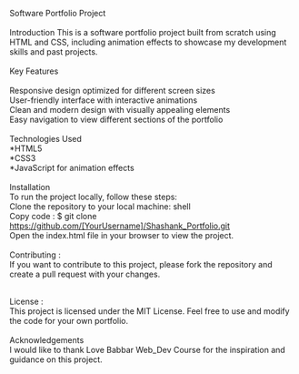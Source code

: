 Software Portfolio Project <br />
<br />
Introduction
This is a software portfolio project built from scratch using HTML and CSS, including animation effects to showcase my development skills and past projects.
 <br /><br />
Key Features <br /><br />
Responsive design optimized for different screen sizes <br />
User-friendly interface with interactive animations <br />
Clean and modern design with visually appealing elements <br />
Easy navigation to view different sections of the portfolio <br /><br />
Technologies Used <br />
*HTML5<br />
*CSS3<br />
*JavaScript for animation effects<br /><br />
Installation<br />
To run the project locally, follow these steps:
<br />
Clone the repository to your local machine: 
shell<br />
Copy code :
$ git clone https://github.com/[YourUsername]/Shashank_Portfolio.git<br />
Open the index.html file in your browser to view the project.<br /><br />
Contributing :<br />
If you want to contribute to this project, please fork the repository and create a pull request with your changes.
<br />
<br />


License :<br />
This project is licensed under the MIT License. Feel free to use and modify the code for your own portfolio.
<br /><br />
Acknowledgements<br />
I would like to thank 
Love Babbar Web_Dev Course for the inspiration and guidance on this project.
